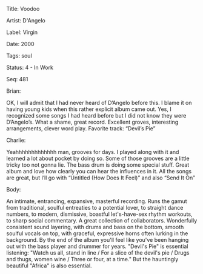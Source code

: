 Title:  Voodoo

Artist: D'Angelo

Label:  Virgin

Date:   2000

Tags:   soul

Status: 4 - In Work

Seq:    481

Brian: 

OK, I will admit that I had never heard of D’Angelo before this. I blame it on having young kids when this rather explicit album came out. Yes, I recognized some songs I had heard before but I did not know they were D’Angelo’s. What a shame, great record. Excellent groves, interesting arrangements, clever word play. Favorite track: “Devil’s Pie”


Charlie: 

Yeahhhhhhhhhhhhh man, grooves for days. I played along with it and learned a lot about pocket by doing so. Some of those grooves are a little tricky too not gonna lie. The bass drum is doing some special stuff. Great album and love how clearly you can hear the influences in it. All the songs are great, but I’ll go with “Untitled (How Does It Feel)” and also “Send It On”


Body: 

An intimate, entrancing, expansive, masterful recording. Runs the gamut from traditional, soulful entreaties to a potential lover, to straight dance numbers, to modern, dismissive, boastful let's-have-sex rhythm workouts, to sharp social commentary. A great collection of collaborators. Wonderfully consistent sound layering, with drums and bass on the bottom, smooth soulful vocals on top, with graceful, expressive horns often lurking in the background. By the end of the album you'll feel like you've been hanging out with the bass player and drummer for years. "Devil's Pie" is essential listening: "Watch us all, stand in line / For a slice of the devil's pie / Drugs and thugs, women wine / Three or four, at a time." But the hauntingly beautiful "Africa" is also essential. 
